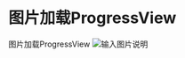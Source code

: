 # 图片加载ProgressView
图片加载ProgressView
![输入图片说明](https://gitee.com/uploads/images/2017/1115/044351_5cc983a2_1605829.png "屏幕快照 2017-11-15 上午4.42.26.png")